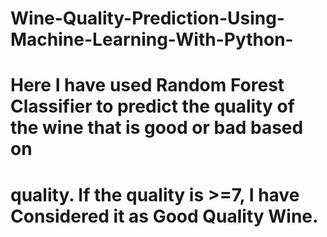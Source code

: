 # Wine-Quality-Prediction-Using-Machine-Learning-With-Python-
# Here I have used Random Forest Classifier to predict the quality of the wine that is good or bad based on 
# quality. If the quality is >=7, I have Considered it as Good Quality Wine.
